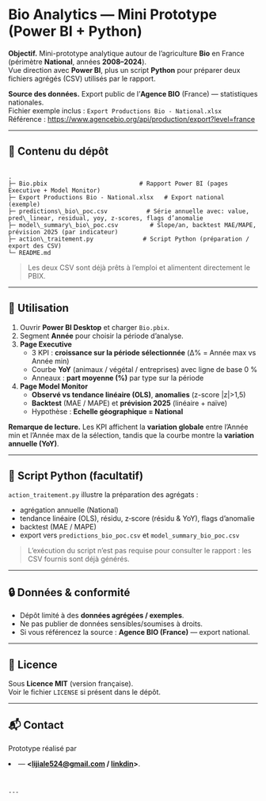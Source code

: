 # Bio Analytics — Mini Prototype (Power BI + Python)

**Objectif.** Mini-prototype analytique autour de l’agriculture **Bio** en France (périmètre **National**, années **2008–2024**).  
Vue direction avec **Power BI**, plus un script **Python** pour préparer deux fichiers agrégés (CSV) utilisés par le rapport.

**Source des données.** Export public de l’**Agence BIO** (France) — statistiques nationales.  
Fichier exemple inclus : `Export Productions Bio - National.xlsx`  
Référence : https://www.agencebio.org/api/production/export?level=france

---

## 📁 Contenu du dépôt

```

.
├─ Bio.pbix                          # Rapport Power BI (pages Executive + Model Monitor)
├─ Export Productions Bio - National.xlsx   # Export national (exemple)
├─ predictions\_bio\_poc.csv           # Série annuelle avec: value, pred\_linear, residual, yoy, z-scores, flags d’anomalie
├─ model\_summary\_bio\_poc.csv         # Slope/an, backtest MAE/MAPE, prévision 2025 (par indicateur)
├─ action\_traitement.py              # Script Python (préparation / export des CSV)
└─ README.md

```

> Les deux CSV sont déjà prêts à l’emploi et alimentent directement le PBIX.

---

## 🚀 Utilisation

1. Ouvrir **Power BI Desktop** et charger `Bio.pbix`.  
2. Segment **Année** pour choisir la période d’analyse.  
3. **Page Executive**  
   - 3 KPI : **croissance sur la période sélectionnée** (Δ% = Année max vs Année min)  
   - Courbe **YoY** (animaux / végétal / entreprises) avec ligne de base 0 %  
   - Anneaux : **part moyenne (%)** par type sur la période  
4. **Page Model Monitor**  
   - **Observé vs tendance linéaire (OLS)**, **anomalies** (z-score |z|>1,5)  
   - **Backtest** (MAE / MAPE) et **prévision 2025** (linéaire + naïve)  
   - Hypothèse : **Echelle géographique = National**

**Remarque de lecture.** Les KPI affichent la **variation globale** entre l’Année min et l’Année max de la sélection, tandis que la courbe montre la **variation annuelle (YoY)**.

---

## 🧩 Script Python (facultatif)

`action_traitement.py` illustre la préparation des agrégats :  
- agrégation annuelle (National)  
- tendance linéaire (OLS), résidu, z‐score (résidu & YoY), flags d’anomalie  
- backtest (MAE / MAPE)  
- export vers `predictions_bio_poc.csv` et `model_summary_bio_poc.csv`

> L’exécution du script n’est pas requise pour consulter le rapport : les CSV fournis sont déjà générés.

---

## 🔒 Données & conformité

- Dépôt limité à des **données agrégées / exemples**.  
- Ne pas publier de données sensibles/soumises à droits.  
- Si vous référencez la source : **Agence BIO (France)** — export national.

---

## 📄 Licence

Sous **Licence MIT** (version française).  
Voir le fichier `LICENSE` si présent dans le dépôt.

---

## 📬 Contact

Prototype réalisé par **<Li>** — **<lijiale524@gmail.com / [linkdin](https://www.linkedin.com/in/li-jiale-d%C3%A9veloppeur-num%C3%A9rique/)>**.
```


---
